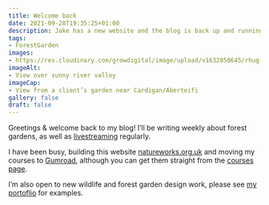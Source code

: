 ```yaml
---
title: Welcome back
date: 2021-09-28T19:35:25+01:00
description: Jake has a new website and the blog is back up and running!
tags: 
- ForestGarden
images: 
- https://res.cloudinary.com/growdigital/image/upload/v1632850645/rhug-teifi-210924.jpg
imageAlt:
- View over sunny river valley
imageCap:
- View from a client’s garden near Cardigan/Aberteifi
gallery: false
draft: false
---
```


Greetings & welcome back to my blog! I’ll be writing weekly about forest gardens, as well as [livestreaming](https://www.natureworks.org.uk/livestream/) regularly.

I have been busy, building this website [natureworks.org.uk](https://www.natureworks.org.uk) and moving my courses to [Gumroad](https://natureworksgarden.gumroad.com/), although you can get them straight from the [courses page](/courses/).

I’m also open to new wildlife and forest garden design work, please see [my portoflio](/portfolio/) for examples.
